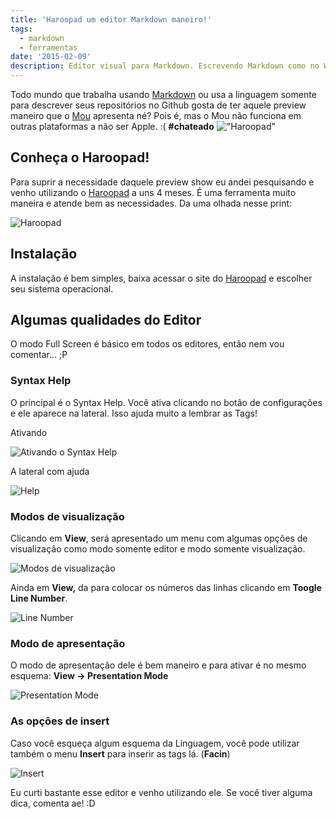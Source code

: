 ```yaml
---
title: 'Haroopad um editor Markdown maneiro!'
tags:
  - markdown
  - ferramentas
date: '2015-02-09'
description: Editor visual para Markdown. Escrevendo Markdown como no Word.
---
```


Todo mundo que trabalha usando [Markdown](https://blog.da2k.com.br/2015/02/08/aprenda-markdown/ "Aprenda Markdown") ou usa a linguagem somente para descrever seus repositórios no Github gosta de ter aquele preview maneiro que o [Mou](https://25.io/mou/ "Mou") apresenta né? Pois é, mas o Mou não funciona em outras plataformas a não ser Apple. :( **#chateado**
!["Haroopad"](../..//public/images/Haroopad.png)

## Conheça o Haroopad!

Para suprir a necessidade daquele preview show eu andei pesquisando e venho utilizando o [Haroopad](https://pad.haroopress.com/user.html "Haroopress") a uns 4 meses. É uma ferramenta muito maneira e atende bem as necessidades. Da uma olhada nesse print:

![Haroopad]({{site.postsImagesPath}}haroopad.gif)

## Instalação

A instalação é bem simples, baixa acessar o site do [Haroopad](https://pad.haroopress.com/user.html "Haroopress") e escolher seu sistema operacional.

## Algumas qualidades do Editor

O modo Full Screen é básico em todos os editores, então nem vou comentar... ;P



### Syntax Help

O principal é o Syntax Help. Você ativa clicando no botão de configurações e ele aparece na lateral. Isso ajuda muito a lembrar as Tags!

Ativando

![Ativando o Syntax Help]({{site.postsImagesPath}}Syntax-Help-Haroopad.gif)

A lateral com ajuda

![Help]({{site.postsImagesPath}}image24.gif)

### Modos de visualização

Clicando em **View**, será apresentado um menu com algumas opções de visualização como modo somente editor e modo somente visualização.

![Modos de visualização]({{site.postsImagesPath}}image26.gif)

Ainda em **View,** da para colocar os números das linhas clicando em **Toogle Line Number**.

![Line Number]({{site.postsImagesPath}}image27.gif)

### Modo de apresentação

O modo de apresentação dele é bem maneiro e para ativar é no mesmo esquema: **View -&gt; Presentation Mode**

![Presentation Mode]({{site.postsImagesPath}}image28.gif)

### As opções de insert

Caso você esqueça algum esquema da Linguagem, você pode utilizar também o menu **Insert** para inserir as tags lá. (**Facin**)

![Insert]({{site.postsImagesPath}}image29.gif)

Eu curti bastante esse editor e venho utilizando ele. Se você tiver alguma dica, comenta ae! :D
